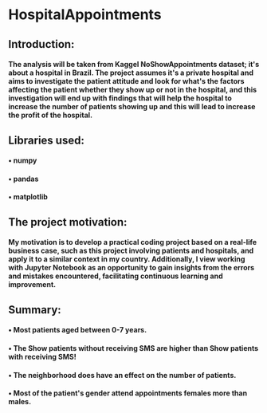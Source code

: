 # HospitalAppointments
## Introduction:
#### The analysis will be taken from **Kaggel** NoShowAppointments dataset; it's about a hospital in Brazil. The project assumes it's a private hospital and aims to investigate the patient attitude and look for what's the factors affecting the patient whether they show up or not in the hospital, and this investigation will end up with findings that will help the hospital to increase the number of patients showing up and this will lead to increase the profit of the hospital.

## Libraries used:
#### • numpy
#### • pandas
#### • matplotlib

## The project motivation:
#### My motivation is to develop a practical coding project based on a real-life business case, such as this project involving patients and hospitals, and apply it to a similar context in my country. Additionally, I view working with Jupyter Notebook as an opportunity to gain insights from the errors and mistakes encountered, facilitating continuous learning and improvement.

## Summary:
#### • Most patients aged between 0-7 years.

#### • The Show patients without receiving SMS are higher than Show patients with receiving SMS!

#### • The neighborhood does have an effect on the number of patients.

#### • Most of the patient's gender attend appointments females more than males.
	

